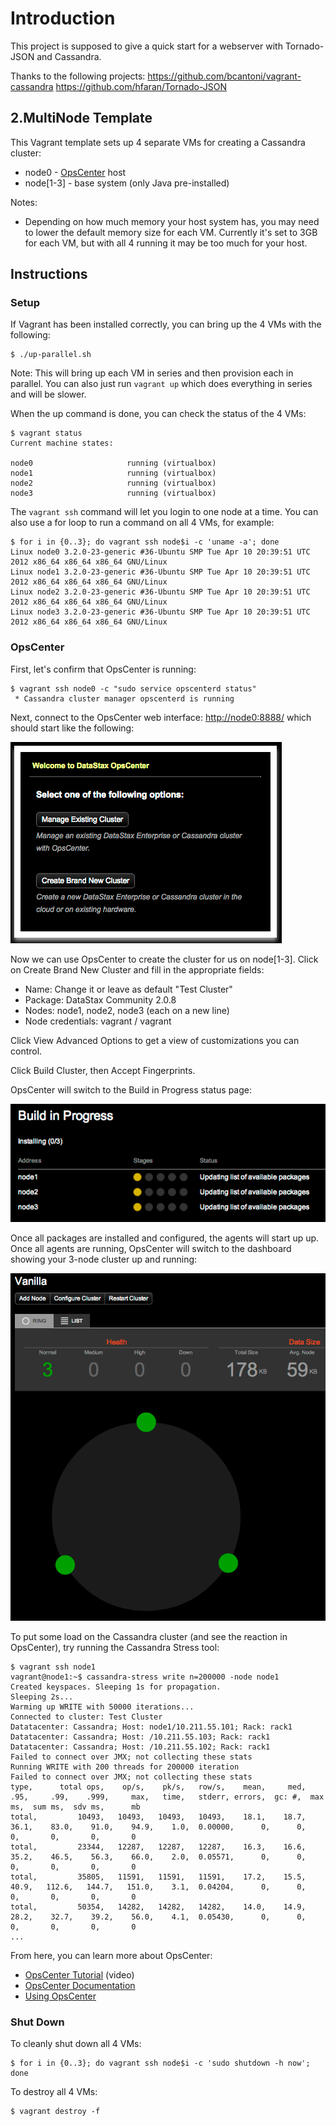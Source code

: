 # Introduction
This project is supposed to give a quick start for a webserver with Tornado-JSON and Cassandra.

Thanks to the following projects:
https://github.com/bcantoni/vagrant-cassandra
https://github.com/hfaran/Tornado-JSON

## 2.MultiNode Template

This Vagrant template sets up 4 separate VMs for creating a Cassandra cluster:

* node0 - [OpsCenter](http://www.datastax.com/what-we-offer/products-services/datastax-opscenter) host
* node[1-3] - base system (only Java pre-installed)

Notes:

* Depending on how much memory your host system has, you may need to lower the default memory size for each VM. Currently it's set to 3GB for each VM, but with all 4 running it may be too much for your host.

## Instructions

### Setup

If Vagrant has been installed correctly, you can bring up the 4 VMs with the following:

```
$ ./up-parallel.sh
```

Note: This will bring up each VM in series and then provision each in parallel. You can also just run `vagrant up` which does everything in series and will be slower.

When the up command is done, you can check the status of the 4 VMs:

```
$ vagrant status
Current machine states:

node0                     running (virtualbox)
node1                     running (virtualbox)
node2                     running (virtualbox)
node3                     running (virtualbox)
```

The `vagrant ssh` command will let you login to one node at a time. You can also use a for loop to run a command on all 4 VMs, for example:

```
$ for i in {0..3}; do vagrant ssh node$i -c 'uname -a'; done
Linux node0 3.2.0-23-generic #36-Ubuntu SMP Tue Apr 10 20:39:51 UTC 2012 x86_64 x86_64 x86_64 GNU/Linux
Linux node1 3.2.0-23-generic #36-Ubuntu SMP Tue Apr 10 20:39:51 UTC 2012 x86_64 x86_64 x86_64 GNU/Linux
Linux node2 3.2.0-23-generic #36-Ubuntu SMP Tue Apr 10 20:39:51 UTC 2012 x86_64 x86_64 x86_64 GNU/Linux
Linux node3 3.2.0-23-generic #36-Ubuntu SMP Tue Apr 10 20:39:51 UTC 2012 x86_64 x86_64 x86_64 GNU/Linux
```

### OpsCenter

First, let's confirm that OpsCenter is running:

```
$ vagrant ssh node0 -c "sudo service opscenterd status"
 * Cassandra cluster manager opscenterd is running
```

Next, connect to the OpsCenter web interface: <http://node0:8888/> which should start like the following:

![OpsCenter Start Screenshot](images/OpsCenterStart.png)

Now we can use OpsCenter to create the cluster for us on node[1-3]. Click on Create Brand New Cluster and fill in the appropriate fields:

* Name: Change it or leave as default "Test Cluster"
* Package: DataStax Community 2.0.8
* Nodes: node1, node2, node3 (each on a new line)
* Node credentials: vagrant / vagrant

Click View Advanced Options to get a view of customizations you can control.

Click Build Cluster, then Accept Fingerprints.

OpsCenter will switch to the Build in Progress status page:

![Build in Progress Screenshot](images/BuildProgress.png)

Once all packages are installed and configured, the agents will start up up. Once all agents are running, OpsCenter will switch to the dashboard showing your 3-node cluster up and running: 

![Build Complete Screenshot](images/BuildComplete.png)

To put some load on the Cassandra cluster (and see the reaction in OpsCenter), try running the Cassandra Stress tool:

```
$ vagrant ssh node1
vagrant@node1:~$ cassandra-stress write n=200000 -node node1
Created keyspaces. Sleeping 1s for propagation.
Sleeping 2s...
Warming up WRITE with 50000 iterations...
Connected to cluster: Test Cluster
Datatacenter: Cassandra; Host: node1/10.211.55.101; Rack: rack1
Datatacenter: Cassandra; Host: /10.211.55.103; Rack: rack1
Datatacenter: Cassandra; Host: /10.211.55.102; Rack: rack1
Failed to connect over JMX; not collecting these stats
Running WRITE with 200 threads for 200000 iteration
Failed to connect over JMX; not collecting these stats
type,      total ops,    op/s,    pk/s,   row/s,    mean,     med,     .95,     .99,    .999,     max,   time,   stderr, errors,  gc: #,  max ms,  sum ms,  sdv ms,      mb
total,         10493,   10493,   10493,   10493,    18.1,    18.7,    36.1,    83.0,    91.0,    94.9,    1.0,  0.00000,      0,      0,       0,       0,       0,       0
total,         23344,   12287,   12287,   12287,    16.3,    16.6,    35.2,    46.5,    56.3,    66.0,    2.0,  0.05571,      0,      0,       0,       0,       0,       0
total,         35805,   11591,   11591,   11591,    17.2,    15.5,    40.9,   112.6,   144.7,   151.0,    3.1,  0.04204,      0,      0,       0,       0,       0,       0
total,         50354,   14282,   14282,   14282,    14.0,    14.9,    28.2,    32.7,    39.2,    56.0,    4.1,  0.05430,      0,      0,       0,       0,       0,       0
...
```

From here, you can learn more about OpsCenter:

* [OpsCenter Tutorial](http://www.datastax.com/resources/tutorials/overview-opscenter) (video)
* [OpsCenter Documentation](http://docs.datastax.com/en/opscenter/5.2/opsc/about_c.html)
* [Using OpsCenter](http://docs.datastax.com/en/opscenter/5.2/opsc/online_help/opscUsing_g.html)


### Shut Down

To cleanly shut down all 4 VMs:

```
$ for i in {0..3}; do vagrant ssh node$i -c 'sudo shutdown -h now'; done
```

To destroy all 4 VMs:

```
$ vagrant destroy -f
```
